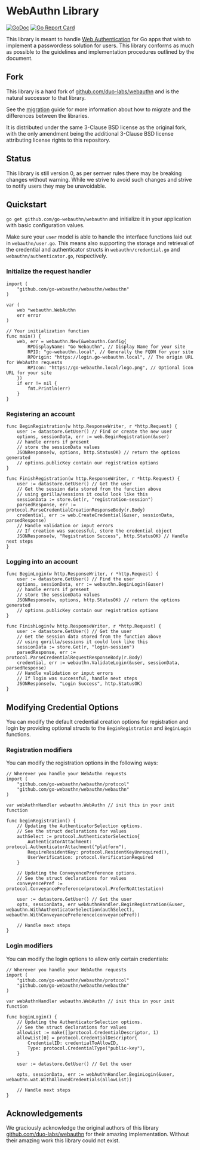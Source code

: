 # WebAuthn Library

[![GoDoc](https://godoc.org/github.com/go-webauthn/webauthn?status.svg)](https://godoc.org/github.com/go-webauthn/webauthn)
[![Go Report Card](https://goreportcard.com/badge/github.com/go-webauthn/webauthn)](https://goreportcard.com/report/github.com/go-webauthn/webauthn)


This library is meant to handle [Web Authentication](https://w3c.github.io/webauthn) for Go apps that wish to implement 
a passwordless solution for users. This library conforms as much as possible to the guidelines and implementation
procedures outlined by the document.

## Fork

This library is a hard fork of [github.com/duo-labs/webauthn] and is the natural successor to that library.

See the [migration](MIGRATION.md) guide for more information about how to migrate and the differences between the
libraries.

It is distributed under the same 3-Clause BSD license as the original fork, with the only amendment being the additional
3-Clause BSD license attributing license rights to this repository.

## Status

This library is still version 0, as per semver rules there may be breaking changes without warning. While we strive to
avoid such changes and strive to notify users they may be unavoidable.

## Quickstart

`go get github.com/go-webauthn/webauthn` and initialize it in your application with basic configuration values. 

Make sure your `user` model is able to handle the interface functions laid out in `webauthn/user.go`. This means also 
supporting the storage and retrieval of the credential and authenticator structs in `webauthn/credential.go` and 
`webauthn/authenticator.go`, respectively.

### Initialize the request handler

```golang
import (
	"github.com/go-webauthn/webauthn/webauthn"
)

var (
    web *webauthn.WebAuthn
    err error
)

// Your initialization function
func main() {
    web, err = webauthn.New(&webauthn.Config{
        RPDisplayName: "Go Webauthn", // Display Name for your site
        RPID: "go-webauthn.local", // Generally the FQDN for your site
        RPOrigin: "https://login.go-webauthn.local", // The origin URL for WebAuthn requests
        RPIcon: "https://go-webauthn.local/logo.png", // Optional icon URL for your site
    })
    if err != nil {
        fmt.Println(err)
    }
}

```

### Registering an account

```golang
func BeginRegistration(w http.ResponseWriter, r *http.Request) {
    user := datastore.GetUser() // Find or create the new user  
    options, sessionData, err := web.BeginRegistration(&user)
    // handle errors if present
    // store the sessionData values 
    JSONResponse(w, options, http.StatusOK) // return the options generated
    // options.publicKey contain our registration options
}

func FinishRegistration(w http.ResponseWriter, r *http.Request) {
    user := datastore.GetUser() // Get the user  
    // Get the session data stored from the function above
    // using gorilla/sessions it could look like this
    sessionData := store.Get(r, "registration-session")
    parsedResponse, err := protocol.ParseCredentialCreationResponseBody(r.Body)
    credential, err := web.CreateCredential(&user, sessionData, parsedResponse)
    // Handle validation or input errors
    // If creation was successful, store the credential object
    JSONResponse(w, "Registration Success", http.StatusOK) // Handle next steps
}
```

### Logging into an account

```golang
func BeginLogin(w http.ResponseWriter, r *http.Request) {
    user := datastore.GetUser() // Find the user
    options, sessionData, err := webauthn.BeginLogin(&user)
    // handle errors if present
    // store the sessionData values
    JSONResponse(w, options, http.StatusOK) // return the options generated
    // options.publicKey contain our registration options
}

func FinishLogin(w http.ResponseWriter, r *http.Request) {
    user := datastore.GetUser() // Get the user 
    // Get the session data stored from the function above
    // using gorilla/sessions it could look like this
    sessionData := store.Get(r, "login-session")
    parsedResponse, err := protocol.ParseCredentialRequestResponseBody(r.Body)
    credential, err := webauthn.ValidateLogin(&user, sessionData, parsedResponse)
    // Handle validation or input errors
    // If login was successful, handle next steps
    JSONResponse(w, "Login Success", http.StatusOK)
}
```

## Modifying Credential Options

You can modify the default credential creation options for registration and login by providing optional structs to the 
`BeginRegistration` and `BeginLogin` functions. 

### Registration modifiers

You can modify the registration options in the following ways:

```golang
// Wherever you handle your WebAuthn requests
import (
	"github.com/go-webauthn/webauthn/protocol"
	"github.com/go-webauthn/webauthn/webauthn"
)

var webAuthnHandler webauthn.WebAuthn // init this in your init function

func beginRegistration() {
    // Updating the AuthenticatorSelection options. 
    // See the struct declarations for values
    authSelect := protocol.AuthenticatorSelection{        
		AuthenticatorAttachment: protocol.AuthenticatorAttachment("platform"),
		RequireResidentKey: protocol.ResidentKeyUnrequired(),
        UserVerification: protocol.VerificationRequired
    }

    // Updating the ConveyencePreference options. 
    // See the struct declarations for values
    conveyencePref := protocol.ConveyancePreference(protocol.PreferNoAttestation)

    user := datastore.GetUser() // Get the user  
    opts, sessionData, err webAuthnHandler.BeginRegistration(&user, webauthn.WithAuthenticatorSelection(authSelect), webauthn.WithConveyancePreference(conveyancePref))

    // Handle next steps
}
```

### Login modifiers

You can modify the login options to allow only certain credentials:

```golang
// Wherever you handle your WebAuthn requests
import (
	"github.com/go-webauthn/webauthn/protocol"
	"github.com/go-webauthn/webauthn/webauthn"
)

var webAuthnHandler webauthn.WebAuthn // init this in your init function

func beginLogin() {
    // Updating the AuthenticatorSelection options. 
    // See the struct declarations for values
    allowList := make([]protocol.CredentialDescriptor, 1)
    allowList[0] = protocol.CredentialDescriptor{
        CredentialID: credentialToAllowID,
        Type: protocol.CredentialType("public-key"),
    }

    user := datastore.GetUser() // Get the user  

    opts, sessionData, err := webAuthnHandler.BeginLogin(&user, webauthn.wat.WithAllowedCredentials(allowList))

    // Handle next steps
}

```

## Acknowledgements

We graciously acknowledge the original authors of this library [github.com/duo-labs/webauthn] for their amazing
implementation. Without their amazing work this library could not exist.


[github.com/duo-labs/webauthn]: https://github.com/duo-labs/webauthn
